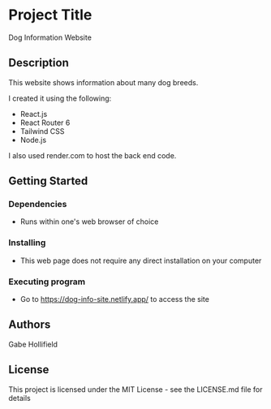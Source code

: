 # Project Title
Dog Information Website

## Description
This website shows information about many dog breeds.

I created it using the following:

- React.js
- React Router 6
- Tailwind CSS
- Node.js

I also used render.com to host the back end code.

## Getting Started
### Dependencies
- Runs within one's web browser of choice
### Installing
- This web page does not require any direct installation on your computer
### Executing program
- Go to https://dog-info-site.netlify.app/ to access the site
## Authors
Gabe Hollifield

## License
This project is licensed under the MIT License - see the LICENSE.md file for details

